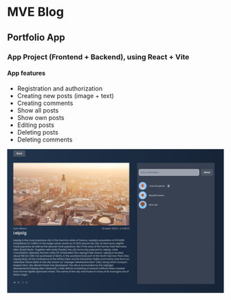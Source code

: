 # MVE Blog

## Portfolio App

### App Project (Frontend + Backend), using React + Vite

#### App features

- Registration and authorization
- Creating new posts (image + text)
- Creating comments
- Show all posts
- Show own posts
- Editing posts
- Deleting posts
- Deleting comments

![MVE-Blog](screenshot/mve-blog.png 'MVE-Blog')
